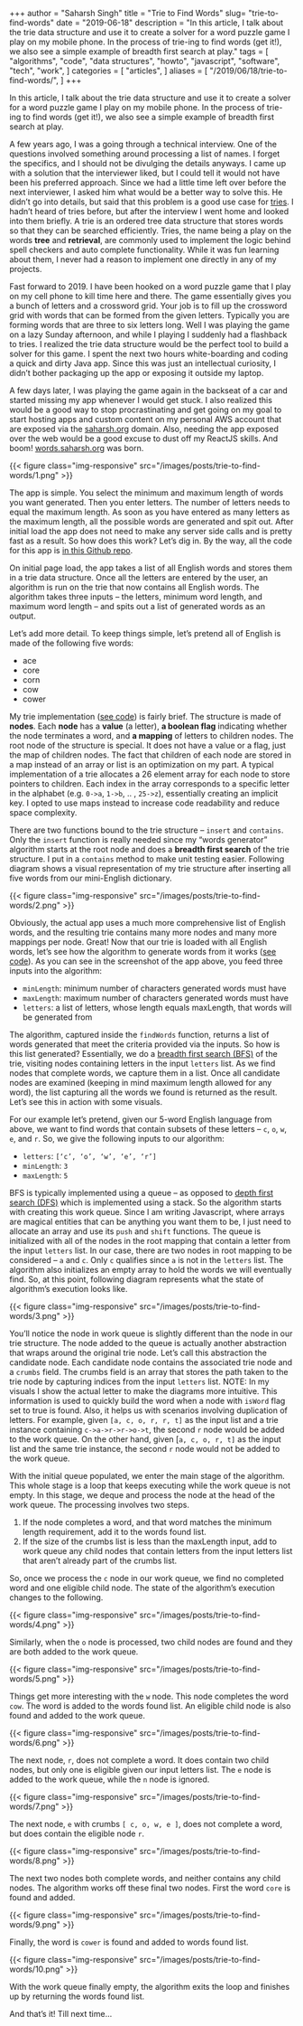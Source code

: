 +++
author = "Saharsh Singh"
title = "Trie to Find Words"
slug= "trie-to-find-words"
date = "2019-06-18"
description = "In this article, I talk about the trie data structure and use it to create a solver for a word puzzle game I play on my mobile phone. In the process of trie-ing to find words (get it!), we also see a simple example of breadth first search at play."
tags = [
    "algorithms",
    "code",
    "data structures",
    "howto",
    "javascript",
    "software",
    "tech",
    "work",
]
categories = [
    "articles",
]
aliases = [
    "/2019/06/18/trie-to-find-words/",
]
+++

In this article, I talk about the trie data structure and use it to create a solver for a word puzzle game I play on my mobile phone. In the process of trie-ing to find words (get it!), we also see a simple example of breadth first search at play.

<!--more-->

A few years ago, I was a going through a technical interview. One of the questions involved something around processing a list of names. I forget the specifics, and I should not be divulging the details anyways. I came up with a solution that the interviewer liked, but I could tell it would not have been his preferred approach. Since we had a little time left over before the next interviewer, I asked him what would be a better way to solve this. He didn’t go into details, but said that this problem is a good use case for [tries](https://en.wikipedia.org/wiki/Trie). I hadn’t heard of tries before, but after the interview I went home and looked into them briefly. A trie is an ordered tree data structure that stores words so that they can be searched efficiently. Tries, the name being a play on the words **tree** and **retrieval**, are commonly used to implement the logic behind spell checkers and auto complete functionality. While it was fun learning about them, I never had a reason to implement one directly in any of my projects.

Fast forward to 2019. I have been hooked on a word puzzle game that I play on my cell phone to kill time here and there. The game essentially gives you a bunch of letters and a crossword grid. Your job is to fill up the crossword grid with words that can be formed from the given letters. Typically you are forming words that are three to six letters long. Well I was playing the game on a lazy Sunday afternoon, and while I playing I suddenly had a flashback to tries. I realized the trie data structure would be the perfect tool to build a solver for this game. I spent the next two hours white-boarding and coding a quick and dirty Java app. Since this was just an intellectual curiosity, I didn’t bother packaging up the app or exposing it outside my laptop.

A few days later, I was playing the game again in the backseat of a car and started missing my app whenever I would get stuck. I also realized this would be a good way to stop procrastinating and get going on my goal to start hosting apps and custom content on my personal AWS account that are exposed via the [saharsh.org](http://saharsh.org/) domain. Also, needing the app exposed over the web would be a good excuse to dust off my ReactJS skills. And boom! [words.saharsh.org](http://words.saharsh.org/) was born.

{{< figure class="img-responsive" src="/images/posts/trie-to-find-words/1.png" >}}

The app is simple. You select the minimum and maximum length of words you want generated. Then you enter letters. The number of letters needs to equal the maximum length. As soon as you have entered as many letters as the maximum length, all the possible words are generated and spit out. After initial load the app does not need to make any server side calls and is pretty fast as a result. So how does this work? Let’s dig in. By the way, all the code for this app is [in this Github repo](https://github.com/saharsh-samples/trie-to-find-words).

On initial page load, the app takes a list of all English words and stores them in a trie data structure. Once all the letters are entered by the user, an algorithm is run on the trie that now contains all English words. The algorithm takes three inputs – the letters, minimum word length, and maximum word length – and spits out a list of generated words as an output.

Let’s add more detail. To keep things simple, let’s pretend all of English is made of the following five words:

* ace
* core
* corn
* cow
* cower

My trie implementation ([see code](https://github.com/saharsh-samples/trie-to-find-words/blob/master/src/impl/Trie.js)) is fairly brief. The structure is made of **nodes**. Each **node** has a **value** (a letter), **a boolean flag** indicating whether the node terminates a word, and **a mapping** of letters to children nodes. The root node of the structure is special. It does not have a value or a flag, just the map of children nodes. The fact that children of each node are stored in a map instead of an array or list is an optimization on my part. A typical implementation of a trie allocates a 26 element array for each node to store pointers to children. Each index in the array corresponds to a specific letter in the alphabet (e.g. `0->a`, `1->b`, .. , `25->z`), essentially creating an implicit key. I opted to use maps instead to increase code readability and reduce space complexity.

There are two functions bound to the trie structure – `insert` and `contains`. Only the `insert` function is really needed since my “words generator” algorithm starts at the root node and does a **breadth first search** of the trie structure. I put in a `contains` method to make unit testing easier. Following diagram shows a visual representation of my trie structure after inserting all five words from our mini-English dictionary.

{{< figure class="img-responsive" src="/images/posts/trie-to-find-words/2.png" >}}

Obviously, the actual app uses a much more comprehensive list of English words, and the resulting trie contains many more nodes and many more mappings per node. Great! Now that our trie is loaded with all English words, let’s see how the algorithm to generate words from it works ([see code](https://github.com/saharsh-samples/trie-to-find-words/blob/master/src/impl/Impl.js)). As you can see in the screenshot of the app above, you feed three inputs into the algorithm:

* `minLength`: minimum number of characters generated words must have
* `maxLength`: maximum number of characters generated words must have
* `letters`: a list of letters, whose length equals maxLength, that words will be generated from

The algorithm, captured inside the `findWords` function, returns a list of words generated that meet the criteria provided via the inputs. So how is this list generated? Essentially, we do a [breadth first search (BFS)](https://en.wikipedia.org/wiki/Breadth-first_search) of the trie, visiting nodes containing letters in the input `letters` list. As we find nodes that complete words, we capture them in a list. Once all candidate nodes are examined (keeping in mind maximum length allowed for any word), the list capturing all the words we found is returned as the result. Let’s see this in action with some visuals.

For our example let’s pretend, given our 5-word English language from above, we want to find words that contain subsets of these letters – `c`, `o`, `w`, `e`, and `r`. So, we give the following inputs to our algorithm:

* `letters`: `[‘c’, ‘o’, ‘w’, ‘e’, ‘r’]`
* `minLength`: `3`
* `maxLength`: `5`

BFS is typically implemented using a queue – as opposed to [depth first search (DFS)](https://en.wikipedia.org/wiki/Depth-first_search) which is implemented using a stack. So the algorithm starts with creating this work queue. Since I am writing Javascript, where arrays are magical entities that can be anything you want them to be, I just need to allocate an array and use its `push` and `shift` functions. The queue is initialized with all of the nodes in the root mapping that contain a letter from the input `letters` list. In our case, there are two nodes in root mapping to be considered – `a` and `c`. Only `c` qualifies since `a` is not in the `letters` list. The algorithm also initializes an empty array to hold the words we will eventually find. So, at this point, following diagram represents what the state of algorithm’s execution looks like.

{{< figure class="img-responsive" src="/images/posts/trie-to-find-words/3.png" >}}

You’ll notice the node in work queue is slightly different than the node in our trie structure. The node added to the queue is actually another abstraction that wraps around the original trie node. Let’s call this abstraction the candidate node. Each candidate node contains the associated trie node and a `crumbs` field. The crumbs field is an array that stores the path taken to the trie node by capturing indices from the input `letters` list. NOTE: In my visuals I show the actual letter to make the diagrams more intuitive. This information is used to quickly build the word when a node with `isWord` flag set to true is found. Also, it helps us with scenarios involving duplication of letters. For example, given `[a, c, o, r, r, t]` as the input list and a trie instance containing `c->a->r->r->o->t`, the second `r` node would be added to the work queue. On the other hand, given [`a, c, o, r, t]` as the input list and the same trie instance, the second `r` node would not be added to the work queue.

With the initial queue populated, we enter the main stage of the algorithm. This whole stage is a loop that keeps executing while the work queue is not empty. In this stage, we deque and process the node at the head of the work queue. The processing involves two steps.

1. If the node completes a word, and that word matches the minimum length requirement, add it to the words found list.
1. If the size of the crumbs list is less than the maxLength input, add to work queue any child nodes that contain letters from the input letters list that aren’t already part of the crumbs list.

So, once we process the `c` node in our work queue, we find no completed word and one eligible child node. The state of the algorithm’s execution changes to the following.

{{< figure class="img-responsive" src="/images/posts/trie-to-find-words/4.png" >}}

Similarly, when the `o` node is processed, two child nodes are found and they are both added to the work queue.

{{< figure class="img-responsive" src="/images/posts/trie-to-find-words/5.png" >}}

Things get more interesting with the `w` node. This node completes the word `cow`. The word is added to the words found list. An eligible child node is also found and added to the work queue.

{{< figure class="img-responsive" src="/images/posts/trie-to-find-words/6.png" >}}

The next node, `r`, does not complete a word. It does contain two child nodes, but only one is eligible given our input letters list. The `e` node is added to the work queue, while the `n` node is ignored.

{{< figure class="img-responsive" src="/images/posts/trie-to-find-words/7.png" >}}

The next node, `e` with crumbs `[ c, o, w, e ]`, does not complete a word, but does contain the eligible node `r`.

{{< figure class="img-responsive" src="/images/posts/trie-to-find-words/8.png" >}}

The next two nodes both complete words, and neither contains any child nodes. The algorithm works off these final two nodes. First the word `core` is found and added.

{{< figure class="img-responsive" src="/images/posts/trie-to-find-words/9.png" >}}

Finally, the word is `cower` is found and added to words found list.

{{< figure class="img-responsive" src="/images/posts/trie-to-find-words/10.png" >}}

With the work queue finally empty, the algorithm exits the loop and finishes up by returning the words found list.

And that’s it! Till next time…
